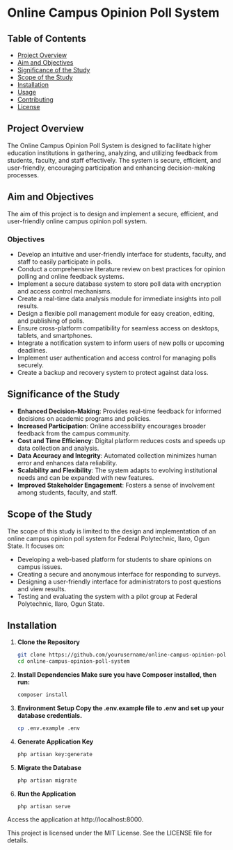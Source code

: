 # Online Campus Opinion Poll System

## Table of Contents
- [Project Overview](#project-overview)
- [Aim and Objectives](#aim-and-objectives)
- [Significance of the Study](#significance-of-the-study)
- [Scope of the Study](#scope-of-the-study)
- [Installation](#installation)
- [Usage](#usage)
- [Contributing](#contributing)
- [License](#license)

## Project Overview
The Online Campus Opinion Poll System is designed to facilitate higher education institutions in gathering, analyzing, and utilizing feedback from students, faculty, and staff effectively. The system is secure, efficient, and user-friendly, encouraging participation and enhancing decision-making processes.

## Aim and Objectives
The aim of this project is to design and implement a secure, efficient, and user-friendly online campus opinion poll system.

### Objectives
- Develop an intuitive and user-friendly interface for students, faculty, and staff to easily participate in polls.
- Conduct a comprehensive literature review on best practices for opinion polling and online feedback systems.
- Implement a secure database system to store poll data with encryption and access control mechanisms.
- Create a real-time data analysis module for immediate insights into poll results.
- Design a flexible poll management module for easy creation, editing, and publishing of polls.
- Ensure cross-platform compatibility for seamless access on desktops, tablets, and smartphones.
- Integrate a notification system to inform users of new polls or upcoming deadlines.
- Implement user authentication and access control for managing polls securely.
- Create a backup and recovery system to protect against data loss.

## Significance of the Study
- **Enhanced Decision-Making**: Provides real-time feedback for informed decisions on academic programs and policies.
- **Increased Participation**: Online accessibility encourages broader feedback from the campus community.
- **Cost and Time Efficiency**: Digital platform reduces costs and speeds up data collection and analysis.
- **Data Accuracy and Integrity**: Automated collection minimizes human error and enhances data reliability.
- **Scalability and Flexibility**: The system adapts to evolving institutional needs and can be expanded with new features.
- **Improved Stakeholder Engagement**: Fosters a sense of involvement among students, faculty, and staff.

## Scope of the Study
The scope of this study is limited to the design and implementation of an online campus opinion poll system for Federal Polytechnic, Ilaro, Ogun State. It focuses on:
- Developing a web-based platform for students to share opinions on campus issues.
- Creating a secure and anonymous interface for responding to surveys.
- Designing a user-friendly interface for administrators to post questions and view results.
- Testing and evaluating the system with a pilot group at Federal Polytechnic, Ilaro, Ogun State.

## Installation
1. **Clone the Repository**
   ```bash
   git clone https://github.com/yourusername/online-campus-opinion-poll-system.git
   cd online-campus-opinion-poll-system

1. **Install Dependencies Make sure you have Composer installed, then run:**
   ```bash
   composer install


1. **Environment Setup Copy the .env.example file to .env and set up your database credentials.**
   ```bash
   cp .env.example .env


1. **Generate Application Key**
   ```bash
   php artisan key:generate


1. **Migrate the Database**
   ```bash
   php artisan migrate


1. **Run the Application**
   ```bash
   php artisan serve

Access the application at http://localhost:8000.

This project is licensed under the MIT License. See the LICENSE file for details.

